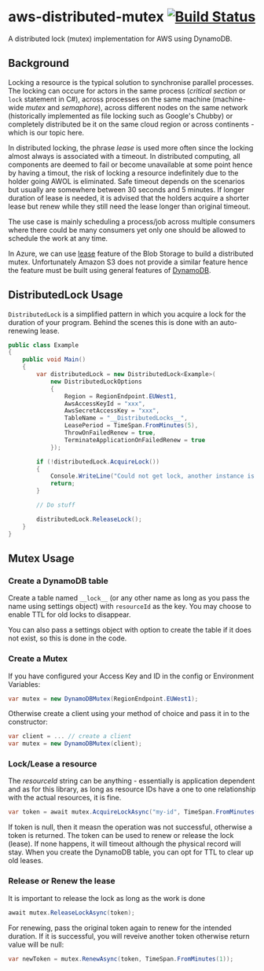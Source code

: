 # aws-distributed-mutex [![Build Status](https://github.com/Informatievlaanderen/aws-distributed-mutex/workflows/Build/badge.svg)](https://github.com/Informatievlaanderen/aws-distributed-mutex/actions)

A distributed lock (mutex) implementation for AWS using DynamoDB.

## Background

Locking a resource is the typical solution to synchronise parallel processes. The locking can occure for actors in the same process (*critical section* or `lock` statement in C#), across processes on the same machine (machine-wide *mutex* and *semaphore*), across different nodes on the same network (historically implemented as file locking such as Google's Chubby) or completely distributed be it on the same cloud region or across continents - which is our topic here.

In distributed locking, the phrase *lease* is used more often since the locking almost always is associated with a timeout. In distributed computing, all components are deemed to fail or become unavailable at some point hence by having a timout, the risk of locking a resource indefinitely due to the holder going AWOL is eliminated. Safe timeout depends on the scenarios but usually are somewhere between 30 seconds and 5 minutes. If longer duration of lease is needed, it is advised that the holders acquire a shorter lease but renew while they still need the lease longer than original timeout.

The use case is mainly scheduling a process/job across multiple consumers where there could be many consumers yet only one should be allowed to schedule the work at any time.

In Azure, we can use [lease](https://docs.microsoft.com/en-us/rest/api/storageservices/lease-blob) feature of the Blob Storage to build a distributed mutex. Unfortunately Amazon S3 does not provide a similar feature hence the feature must be built using general features of [DynamoDB](https://aws.amazon.com/dynamodb/).

## DistributedLock Usage

`DistributedLock` is a simplified pattern in which you acquire a lock for the duration of your program. Behind the scenes this is done with an auto-renewing lease.

```csharp
public class Example
{
    public void Main()
    {
        var distributedLock = new DistributedLock<Example>(
            new DistributedLockOptions
            {
                Region = RegionEndpoint.EUWest1,
                AwsAccessKeyId = "xxx",
                AwsSecretAccessKey = "xxx",
                TableName = "__DistributedLocks__",
                LeasePeriod = TimeSpan.FromMinutes(5),
                ThrowOnFailedRenew = true,
                TerminateApplicationOnFailedRenew = true
            });

        if (!distributedLock.AcquireLock())
        {
            Console.WriteLine("Could not get lock, another instance is busy");
            return;
        }

        // Do stuff

        distributedLock.ReleaseLock();
    }
}
```

## Mutex Usage

### Create a DynamoDB table

Create a table named `__lock__` (or any other name as long as you pass the name using settings object) with `resourceId` as the key. You may choose to enable TTL for old locks to disappear.

You can also pass a settings object with option to create the table if it does not exist, so this is done in the code.

### Create a Mutex

If you have configured your Access Key and ID in the config or Environment Variables:

``` csharp
var mutex = new DynamoDBMutex(RegionEndpoint.EUWest1);
```

Otherwise create a client using your method of choice and pass it in to the constructor:

``` csharp
var client = ... // create a client
var mutex = new DynamoDBMutex(client);
```

### Lock/Lease a resource

The *resourceId* string can be anything - essentially is application dependent and as for this library, as long as resource IDs have a one to one relationship with the actual resources, it is fine.

``` csharp
var token = await mutex.AcquireLockAsync("my-id", TimeSpan.FromMinutes(1));
```

If token is null, then it measn the operation was not successful, otherwise a token is returned. The token can be used to renew or release the lock (lease). If none happens, it will timeout although the physical record will stay. When you create the DynamoDB table, you can opt for TTL to clear up old leases.

### Release or Renew the lease

It is important to release the lock as long as the work is done

``` csharp
await mutex.ReleaseLockAsync(token);
```

For renewing, pass the original token again to renew for the intended duration. If it is successful, you will reveive another token otherwise return value will be null:

``` csharp
var newToken = mutex.RenewAsync(token, TimeSpan.FromMinutes(1));
```
 